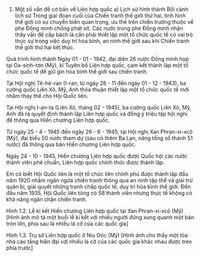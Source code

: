 1. Một số vấn đề cơ bản về Liên hợp quốc
a) Lịch sử hình thành
Bối cảnh lịch sử
Trong giai đoạn cuối của Chiến tranh thế giới thứ hai, tình hình thế giới có sự chuyển biến quan trọng, ưu thế trên chiến trường thuộc về phe Đồng minh chống phát xít. Các nước trong phe Đồng minh nhận thấy vấn đề cấp bách là cần phải thiết lập một tổ chức quốc tế có vai trò thực sự trong việc duy trì hòa bình, an ninh thế giới sau khi Chiến tranh thế giới thứ hai kết thúc.

Quá trình hình thành
Ngày 01 - 01 - 1942, đại diện 26 nước Đồng minh họp tại Oa-sinh-tơn (Mỹ), kí Tuyên bố Liên hợp quốc, cam kết thành lập một tổ chức quốc tế để giữ gìn hòa bình thế giới sau chiến tranh.

Tại Hội nghị Tê-hê-ran (I-ran, từ ngày 28 - 11 đến ngày 01 - 12 - 1943), ba cường quốc Liên Xô, Mỹ, Anh thỏa thuận thiết lập một tổ chức quốc tế mới nhằm thay thế cho Hội Quốc liên.

Tại Hội nghị I-an-ta (Liên Xô, tháng 02 - 1945), ba cường quốc Liên Xô, Mỹ, Anh đã ra quyết định thành lập Liên hợp quốc và đồng ý triệu tập hội nghị để thông qua Hiến chương Liên hợp quốc.

Từ ngày 25 - 4 - 1945 đến ngày 26 - 6 - 1945, tại Hội nghị Xan Phran-xi-xcô (Mỹ), đại biểu 50 nước tham dự (sau có thêm Ba Lan, nâng tổng số thành 51 nước) đã thông qua bản Hiến chương Liên hợp quốc.

Ngày 24 - 10 - 1945, Hiến chương Liên hợp quốc được Quốc hội các nước thành viên phê chuẩn, Liên hợp quốc chính thức được thành lập.

Em có biết
Hội Quốc liên là một tổ chức liên chính phủ được thành lập đầu năm 1920 nhằm ngăn ngừa chiến tranh thông qua an ninh tập thể và giải trừ quân bị, giải quyết những tranh chấp quốc tế, duy trì hòa bình thế giới. Đến đầu năm 1935, Hội Quốc liên từng có 58 thành viên nhưng thực tế không có khả năng ngăn chặn chiến tranh.

Hình 1.2. Lễ kí kết Hiến chương Liên hợp quốc tại Xan Phran-xi-xcô (Mỹ)
[Hình ảnh mô tả một buổi lễ kí kết với nhiều người đứng xung quanh một bàn tròn lớn, phía sau là nhiều lá cờ của các quốc gia]

Hình 1.3. Trụ sở Liên hợp quốc ở Niu Oóc (Mỹ)
[Hình ảnh cho thấy một tòa nhà cao tầng hiện đại với nhiều lá cờ của các quốc gia khác nhau được treo phía trước]